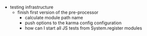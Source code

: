 * testing infrastructure
    * finish first version of the pre-processor
        * calculate module path name
        * push options to the karma config configuration
        * how can I start all JS tests from System.register modules